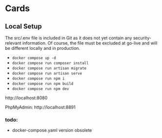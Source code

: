 # Cards

## Local Setup
The src/.env file is included in Git as it does not yet contain any security-relevant information. Of course, the file must be excluded at go-live and will be different locally and in production.
- ```docker compose up -d```
- ```docker compose run composer install```
- ```docker compose run artisan migrate```
- ```docker compose run artisan serve```
- ```docker compose run npm i```
- ```docker compose run npm build```
- ```docker compose run npm dev```

http://localhost:8080

PhpMyAdmin: http://localhost:8891

### todo: 
- docker-compose.yaml version obsolete